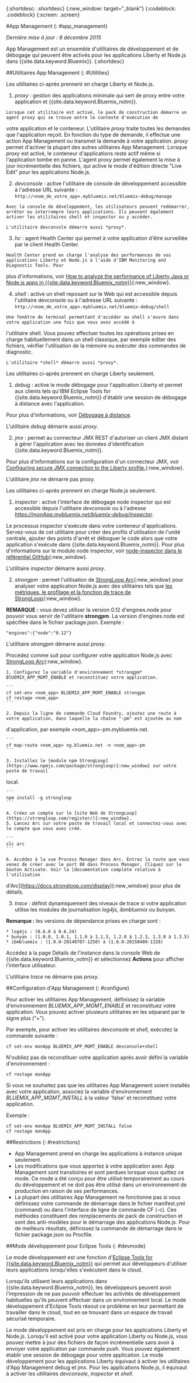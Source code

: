 {:shortdesc: .shortdesc}
{:new_window: target="_blank"}
{:codeblock: .codeblock}
{:screen: .screen}

#App Management
{: #app_management}

*Dernière mise à jour : 8 décembre 2015*

App Management est un ensemble d'utilitaires de développement et de débogage qui peuvent être activés pour les applications Liberty et Node.js
dans {{site.data.keyword.Bluemix}}.
{:shortdesc}

##Utilitaires App Management
{: #Utilities}

Les utilitaires ci-après prennent en charge Liberty et Node.js.

  1. *proxy* : gestion des applications minimale qui sert de proxy entre votre application et {{site.data.keyword.Bluemix_notm}}.

    Lorsque cet utilitaire est activé, le pack de construction démarre un agent proxy qui se trouve entre le contexte d'exécution de
votre
application et le conteneur. L'utilitaire *proxy* traite toutes les demandes que l'application reçoit. En fonction du type de demande, il
effectue une action App Management ou transmet la demande à votre application. *proxy* permet d'activer la plupart des autres utilitaires App
Management. Lorsque *proxy* est activé, le conteneur d'applications reste actif même si l'application tombe en panne. L'agent proxy permet également la mise à jour incrémentielle des fichiers, qui active le mode d'édition directe "Live Edit" pour les applications Node.js.
	
  2. *devconsole* : active l'utilitaire de console de développement accessible à l'adresse URL suivante :
    ```
    http://<nom_de_votre_app>.mybluemix.net/bluemix-debug/manage
    ```
	
    Avec la console de développement, les utilisateurs peuvent redémarrer, arrêter ou interrompre leurs applications. Ils peuvent également activer les utilitaires shell et inspector ou y accéder.

    L'utilitaire devconsole démarre aussi *proxy*.
	
  3. *hc* : agent Health Center qui permet à votre application d'être surveillée par le client Health Center.

    Health Center prend en charge l'analyse des performances de vos applications Liberty et Node.js à l'aide d'IBM Monitoring and Diagnostic Tools. Pour
plus d'informations, voir [How to analyze the performance of Liberty Java or Node.js apps in {{site.data.keyword.Bluemix_notm}}](https://developer.ibm.com/bluemix/2015/07/03/how-to-analyze-performance-in-bluemix/){:new_window}.</p></li>
	
  4. *shell* : active un shell reposant sur le Web qui est accessible depuis l'utilitaire devconsole ou à l'adresse URL
suivante :
    ```
    http://<nom_de_votre_app>.mybluemix.net/bluemix-debug/shell
    ```
	
    Une fenêtre de terminal permettant d'accéder au shell s'ouvre dans votre application une fois que vous avez accédé à
l'utilitaire
shell. Vous pouvez
effectuer toutes les opérations prises en charge habituellement dans un shell classique, par exemple éditer des fichiers, vérifier l'utilisation de la
mémoire ou exécuter des commandes de diagnostic.
	
    L'utilitaire *shell* démarre aussi *proxy*.

Les utilitaires ci-après prennent en charge Liberty seulement.

  1. *debug* : active le mode débogage pour l'application Liberty et permet aux clients tels qu'IBM Eclipse Tools for
{{site.data.keyword.Bluemix_notm}} d'établir une session de débogage à distance avec l'application.
  
   Pour plus d'informations, voir [Débogage à distance](../manageapps/eclipsetools/eclipsetools.html#remotedebug).
   
   L'utilitaire *debug* démarre aussi *proxy*.
   
  2. *jmx* : permet au connecteur JMX REST d'autoriser un client JMX distant à gérer l'application avec les données d'identification
{{site.data.keyword.Bluemix_notm}}.
  
  Pour plus d'informations sur la configuration d'un connecteur JMX, voir [Configuring secure JMX connection to the Liberty profile.](https://www-01.ibm.com/support/knowledgecenter/was_beta_liberty/com.ibm.websphere.wlp.nd.multiplatform.doc/ae/twlp_admin_restconnector.html){:new_window}.
  
  L'utilitaire *jmx* ne démarre pas proxy.

Les utilitaires ci-après prennent en charge Node.js seulement.

  1. *inspector* : active l'interface de débogage node inspector qui est accessible depuis l'utilitaire
*devconsole*
ou à l'adresse *https://monApp.mybluemix.net/bluemix-debug/inspector*.
  
  Le processus inspector s'exécute dans votre conteneur d'applications. Servez-vous de cet utilitaire pour créer des profils d'utilisation de l'unité
centrale, ajouter des points d'arrêt et déboguer le code alors que votre application s'exécute dans {{site.data.keyword.Bluemix_notm}}. Pour plus
d'informations sur le module node inspector, voir [node-inspector dans le référentiel
GitHub](https://github.com/node-inspector/node-inspector){:new_window}.
  
  L'utilitaire *inspector* démarre aussi *proxy*.
  
  2. *strongpm* : permet l'utilisation de [StrongLoop Arc](https://strongloop.com/node-js/arc){:new_window} pour
analyser votre application Node.js avec des utilitaires tels que [les métriques, le
profilage et la fonction de trace de StrongLoop](https://strongloop.com/node-js/devops-tools/){:new_window}.
  
  **REMARQUE :** vous devez utiliser la version 0.12 d'engines.node pour pouvoir vous servir de l'utilitaire
**strongpm**. La version d'engines.node est spécifiée dans le fichier package.json. Exemple :
  
  ```
  "engines":{"node":"0.12"}
  ```
    
  L'utilitaire *strongpm* démarre aussi *proxy*.
  
  Procédez comme suit pour configurer votre application Node.js avec [StrongLoop
Arc](https://strongloop.com/node-js/arc){:new_window}.

    1. Configurez la variable d'environnement *strongpm* BlUEMIX_APP_MGMT_ENABLE et reconstituez votre application.
    
	```
    cf set-env <nom_app> BLUEMIX_APP_MGMT_ENABLE strongpm
    cf restage <nom_app>
    ```
	
    2. Depuis la ligne de commande Cloud Foundry, ajoutez une route à votre application, dans laquelle la chaîne "-pm" est ajoutée au nom
d'application, par exemple <nom_app>-pm.mybluemix.net.
    
	```
    cf map-route <nom_app> ng.bluemix.net -n <nom_app>-pm
    ```
	
    3. Installez le [module npm StrongLoop](https://www.npmjs.com/package/strongloop){:new_window} sur votre poste de travail
local.
    
	```
    npm install -g strongloop
    ```
	
    4. Créez un compte sur le [site Web de StrongLoop](https://strongloop.com/register/){:new_window}.
    5. Lancez Arc sur votre poste de travail local et connectez-vous avec le compte que vous avez créé.
    
	```
    slc arc
    ```
	
    6. Accédez à la vue Process Manager dans Arc. Entrez la route que vous venez de créer avec le port 80 dans Process Manager. Cliquez sur le bouton Activate. Voir la [documentation complète relative à l'utilisation
d'Arc](https://docs.strongloop.com/display){:new_window} pour plus de détails.
	
  3. *trace* : définit dynamiquement des niveaux de trace si votre application utilise les modules de journalisation *log4js*,
*ibmbluemix*
ou *bunyan*.
  
  **Remarque :** les versions de dépendance prises en charge sont :

    * log4js : (0.6.0 à 0.6.24)
    * bunyan : (1.0.0, 1.0.1, 1.1.0 à 1.1.3, 1.2.0 à 1.2.3, 1.3.0 à 1.3.5)
    * ibmbluemix : (1.0.0-20140707-1250) à (1.0.0-20150409-1328)
  
  Accédez à la page Détails de l'instance dans la console Web de {{site.data.keyword.Bluemix_notm}} et sélectionnez
**Actions** pour afficher l'interface utilisateur.

  L'utilitaire *trace* ne démarre pas *proxy*.

##Configuration d'App Management
{: #configure}

Pour activer les utilitaires App Management, définissez la variable d'environnement *BLUEMIX_APP_MGMT_ENABLE*
et reconstituez votre application. Vous pouvez activer plusieurs utilitaires en les séparant par le signe plus (“+”).

Par exemple, pour activer les utilitaires devconsole et *shell*, exécutez la commande suivante :

```
cf set-env monApp BLUEMIX_APP_MGMT_ENABLE devconsole+shell
```

N'oubliez pas de reconstituer votre application après avoir défini la variable d'environnement :

```
cf restage monApp
```

Si vous ne souhaitez pas que les utilitaires App Management soient installés avec votre application, associez la
variable d'environnement *BLUEMIX_APP_MGMT_INSTALL* à la valeur 'false' et reconstituez votre application.

Exemple :

```
cf set-env monApp BLUEMIX_APP_MGMT_INSTALL false
cf restage monApp
```

##Restrictions
{: #restrictions}

* App Management prend en charge les applications à instance unique seulement.
* Les modifications que vous apportez à votre application avec App Management sont transitoires et sont perdues lorsque vous quittez ce mode. Ce mode a été conçu pour être utilisé temporairement au cours du développement et ne doit pas être utilisé dans un environnement de production en raison
de ses performances.
* La plupart des utilitaires App Management ne fonctionne pas si vous définissez votre commande de démarrage dans le fichier manifest.yml (command)
ou dans l'interface de ligne de commande CF (-c). Ces méthodes constituent des remplacements de pack de construction et sont des anti-modèles pour le
démarrage des applications Node.js. Pour de meilleurs résultats, définissez la commande de démarrage dans le fichier package.json ou Procfile.

##Mode développement pour Eclipse Tools
{: #devmode}

Le mode développement est une fonction d'[Eclipse Tools for {{site.data.keyword.Bluemix_notm}}](../manageapps/eclipsetools/eclipsetools.html#eclipsetools) qui permet aux développeurs d'utiliser leurs applications lorsqu'elles s'exécutent dans le cloud.

Lorsqu'ils utilisent leurs applications dans {{site.data.keyword.Bluemix_notm}}, les développeurs peuvent
avoir l'impression de ne pas pouvoir effectuer les activités de développement habituelles qu'ils peuvent effectuer dans un
environnement local. Le mode développement d'Eclipse Tools résout ce problème en leur permettant de travailler dans le cloud, tout en se trouvant dans un espace de travail
sécurisé temporaire.

Le mode développement est pris en charge pour les applications Liberty et Node.js. Lorsqu'il est activé pour votre application Liberty ou Node.js,
vous pouvez mettre à jour des fichiers de façon incrémentielle sans avoir à envoyer votre application par commande push. Vous pouvez également établir une session de débogage pour votre application. Le
mode développement pour les applications Liberty équivaut à
activer les utilitaires d'App Management debug et jmx. Pour les applications Node.js, il équivaut à activer les utilitaires *devconsole*,
*inspector* et *shell*.

